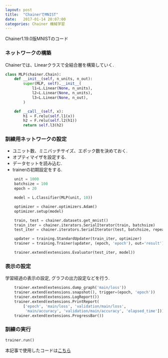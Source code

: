```yaml
---
layout: post
title:  "ChainerでMNIST"
date:   2017-01-14 20:07:00
categories: Chainer 機械学習
---
```


Chainer1.19.0版MNISTのコード

### ネットワークの構築
Chainerでは、Linearクラスで全結合層を構築していく.

``` python
class MLP(chainer.Chain):
    def __init__(self, n_units, n_out):
        super(MLP, self).__init__(
            l1=L.Linear(None, n_units),
            l2=L.Linear(None, n_units),
            l3=L.Linear(None, n_out),
        )

    def __call__(self, x):
        h1 = F.relu(self.l1(x))
        h2 = F.relu(self.l2(h1))
        return self.l3(h2)
```

### 訓練用ネットワークの設定

* ユニット数、ミニバッチサイズ、エポック数を決めておく.
* オプティマイザを設定する.
* データセットを読み込む.
* trainerの初期設定をする.

``` python
    unit = 1000
    batchsize = 100
    epoch = 20

    model = L.Classifier(MLP(unit, 10))

    optimizer = chainer.optimizers.Adam()
    optimizer.setup(model)

    train, test = chainer.datasets.get_mnist()
    train_iter = chainer.iterators.SerialIterator(train, batchsize)
    test_iter = chainer.iterators.SerialIterator(test, batchsize, repeat=False, shuffle=False)

    updater = training.StandardUpdater(train_iter, optimizer)
    trainer = training.Trainer(updater, (epoch, 'epoch'), out='result')

    trainer.extend(extensions.Evaluator(test_iter, model))
```

### 表示の設定

学習経過の表示の設定, グラフの出力設定などを行う.

``` python
    trainer.extend(extensions.dump_graph('main/loss'))
    trainer.extend(extensions.snapshot(), trigger=(epoch, 'epoch'))
    trainer.extend(extensions.LogReport())
    trainer.extend(extensions.PrintReport(
        ['epoch', 'main/loss', 'validation/main/loss',
         'main/accuracy', 'validation/main/accuracy', 'elapsed_time']))
    trainer.extend(extensions.ProgressBar())
```

### 訓練の実行

``` python
trainer.run()
```

本記事で使用したコードは[こちら](https://github.com/nocotan/chainer-example/blob/master/examples/mnist.py)
